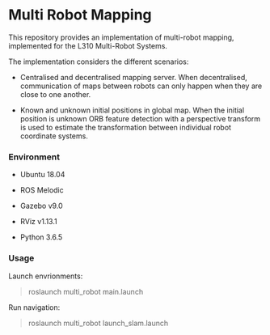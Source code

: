 # Multi Robot Mapping

This repository provides an implementation of multi-robot mapping, implemented for the L310 Multi-Robot Systems.

The implementation considers the different scenarios:

* Centralised and decentralised mapping server. When decentralised, communication of maps between robots can only happen when they are close to one another.

* Known and unknown initial positions in global map. When the initial position is unknown ORB feature detection with a perspective transform is used to estimate the transformation between individual robot coordinate systems.


### Environment

* Ubuntu 18.04

* ROS Melodic

* Gazebo v9.0

* RViz v1.13.1

* Python 3.6.5

### Usage

Launch envrionments:

> roslaunch multi_robot main.launch 

Run navigation:

> roslaunch multi_robot launch_slam.launch
